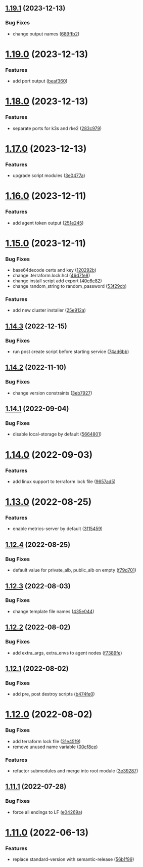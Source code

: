 ## [1.19.1](https://github.com/cktf/terraform-module-rke/compare/1.19.0...1.19.1) (2023-12-13)


### Bug Fixes

* change output names ([689ffb2](https://github.com/cktf/terraform-module-rke/commit/689ffb20dd080a4e8c80a7a83f05ba8b72a48fcc))

# [1.19.0](https://github.com/cktf/terraform-module-rke/compare/1.18.0...1.19.0) (2023-12-13)


### Features

* add port output ([beaf360](https://github.com/cktf/terraform-module-rke/commit/beaf360dbaf821ff731359f68ee3729a5104a8f2))

# [1.18.0](https://github.com/cktf/terraform-module-rke/compare/1.17.0...1.18.0) (2023-12-13)


### Features

* separate ports for k3s and rke2 ([283c979](https://github.com/cktf/terraform-module-rke/commit/283c979cd6622eebc9f57f5bed82cd81359d4fa1))

# [1.17.0](https://github.com/cktf/terraform-module-rke/compare/1.16.0...1.17.0) (2023-12-13)


### Features

* upgrade script modules ([3e0477a](https://github.com/cktf/terraform-module-rke/commit/3e0477a289fc3050d5904810bd33fca9e16dcae5))

# [1.16.0](https://github.com/cktf/terraform-module-rke/compare/1.15.0...1.16.0) (2023-12-11)


### Features

* add agent token output ([251e245](https://github.com/cktf/terraform-module-rke/commit/251e245437cfdcc02991a899b65a21776d21d67d))

# [1.15.0](https://github.com/cktf/terraform-module-rke/compare/1.14.3...1.15.0) (2023-12-11)


### Bug Fixes

* base64decode certs and key ([120292b](https://github.com/cktf/terraform-module-rke/commit/120292b793c4201cf9128568d709759a698a28ad))
* change .terraform.lock.hcl ([46d7fe8](https://github.com/cktf/terraform-module-rke/commit/46d7fe8e6e0e60e203b48534e4d8ef7039ddae66))
* change install script add export ([40c6c82](https://github.com/cktf/terraform-module-rke/commit/40c6c82914d1949b827e0550109f42cf8ac7f1e3))
* change random_string to random_password ([53f29cb](https://github.com/cktf/terraform-module-rke/commit/53f29cbfb7a122620e1465d47aaff90371bb736a))


### Features

* add new cluster installer ([25e912a](https://github.com/cktf/terraform-module-rke/commit/25e912a5c55edc306b6b9b5b6584d87cc2e28759))

## [1.14.3](https://github.com/cktf/terraform-module-rke/compare/1.14.2...1.14.3) (2022-12-15)


### Bug Fixes

* run post create script before starting service ([74ad6bb](https://github.com/cktf/terraform-module-rke/commit/74ad6bbb6b3a36e4f9a34bf854d28b8db9378b3f))

## [1.14.2](https://github.com/cktf/terraform-module-rke/compare/1.14.1...1.14.2) (2022-11-10)


### Bug Fixes

* change version constraints ([3eb7927](https://github.com/cktf/terraform-module-rke/commit/3eb7927c34425ff93b3b3c1257d7ac24e43e2979))

## [1.14.1](https://github.com/cktf/terraform-module-rke/compare/1.14.0...1.14.1) (2022-09-04)


### Bug Fixes

* disable local-storage by default ([5664801](https://github.com/cktf/terraform-module-rke/commit/566480120836267edb8d9bcbdac25e6da1a84847))

# [1.14.0](https://github.com/cktf/terraform-module-rke/compare/1.13.0...1.14.0) (2022-09-03)


### Features

* add linux support to terraform lock file ([9657ad5](https://github.com/cktf/terraform-module-rke/commit/9657ad5f910d2c661f6338585be7e3652095285a))

# [1.13.0](https://github.com/cktf/terraform-module-rke/compare/1.12.4...1.13.0) (2022-08-25)


### Features

* enable metrics-server by default ([3f15459](https://github.com/cktf/terraform-module-rke/commit/3f15459267821ed2e0b20041d5389ed0c0bb2cac))

## [1.12.4](https://github.com/cktf/terraform-module-rke/compare/1.12.3...1.12.4) (2022-08-25)


### Bug Fixes

* default value for private_alb, public_alb on empty ([f79d701](https://github.com/cktf/terraform-module-rke/commit/f79d701054ba00ba6f58f80a5a642d7842e101b1))

## [1.12.3](https://github.com/cktf/terraform-module-rke/compare/1.12.2...1.12.3) (2022-08-03)


### Bug Fixes

* change template file names ([435e044](https://github.com/cktf/terraform-module-rke/commit/435e044ec7186169a759ec559f0d5f8bf9764e39))

## [1.12.2](https://github.com/cktf/terraform-module-rke/compare/1.12.1...1.12.2) (2022-08-02)


### Bug Fixes

* add extra_args, extra_envs to agent nodes ([f7389fe](https://github.com/cktf/terraform-module-rke/commit/f7389fe22e5efc706422e8b3c12ddc2d079e2a73))

## [1.12.1](https://github.com/cktf/terraform-module-rke/compare/1.12.0...1.12.1) (2022-08-02)


### Bug Fixes

* add pre, post destroy scripts ([b474fe0](https://github.com/cktf/terraform-module-rke/commit/b474fe078c26439786d77b9e199f82f99cbc2262))

# [1.12.0](https://github.com/cktf/terraform-module-rke/compare/1.11.1...1.12.0) (2022-08-02)


### Bug Fixes

* add terraform lock file ([31e45f9](https://github.com/cktf/terraform-module-rke/commit/31e45f99f933f1ca9875f26b75919714c434a9ab))
* remove unused name variable ([00cf8ce](https://github.com/cktf/terraform-module-rke/commit/00cf8ce3df12337d4ed2898cc85dcba689bc1606))


### Features

* refactor submodules and merge into root module ([3e39287](https://github.com/cktf/terraform-module-rke/commit/3e39287eb5bcc89bfea5b226cd1ac1885471c1c3))

## [1.11.1](https://github.com/cktf/terraform-module-rke/compare/1.11.0...1.11.1) (2022-07-28)


### Bug Fixes

* force all endings to LF ([e04269a](https://github.com/cktf/terraform-module-rke/commit/e04269afe25cb5d52426736492275d656b44d247))

# [1.11.0](https://github.com/cktf/terraform-module-rke/compare/1.10.2...1.11.0) (2022-06-13)


### Features

* replace standard-version with semantic-release ([56b1f99](https://github.com/cktf/terraform-module-rke/commit/56b1f99de6e92f9dff48402fafa0701db7581855))
